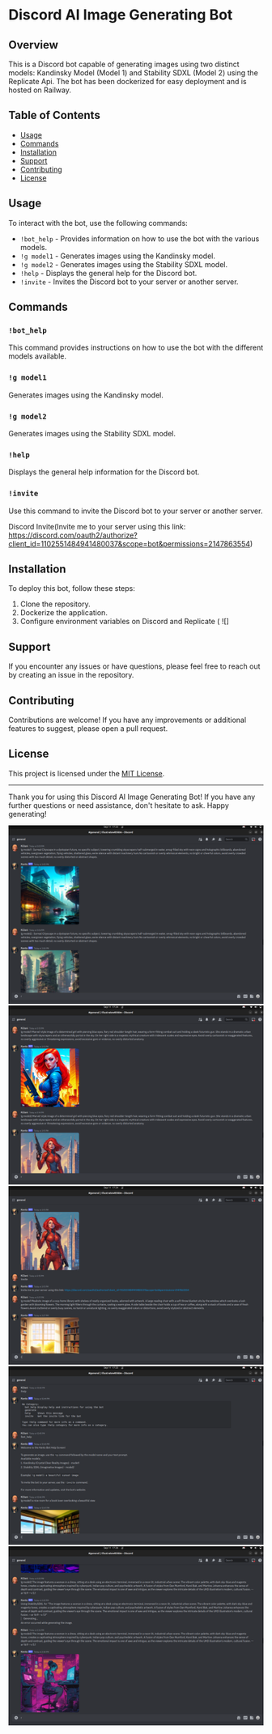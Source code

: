 # Discord AI Image Generating Bot

## Overview

This is a Discord bot capable of generating images using two distinct models: Kandinsky Model (Model 1) and Stability SDXL (Model 2) using the Replicate Api. The bot has been dockerized for easy deployment and is hosted on Railway.

## Table of Contents

- [Usage](#usage)
- [Commands](#commands)
- [Installation](#installation)
- [Support](#support)
- [Contributing](#contributing)
- [License](#license)

## Usage

To interact with the bot, use the following commands:

- `!bot_help` - Provides information on how to use the bot with the various models.
- `!g model1` - Generates images using the Kandinsky model.
- `!g model2` - Generates images using the Stability SDXL model.
- `!help` - Displays the general help for the Discord bot.
- `!invite` - Invites the Discord bot to your server or another server.

## Commands

### `!bot_help`

This command provides instructions on how to use the bot with the different models available.

### `!g model1`

Generates images using the Kandinsky model.

### `!g model2`

Generates images using the Stability SDXL model.

### `!help`

Displays the general help information for the Discord bot.

### `!invite`

Use this command to invite the Discord bot to your server or another server.

Discord Invite(Invite me to your server using this link: https://discord.com/oauth2/authorize?client_id=1102551484941480037&scope=bot&permissions=2147863554)




## Installation

To deploy this bot, follow these steps:

1. Clone the repository.
2. Dockerize the application.
3. Configure environment variables on Discord and Replicate ( ![]

## Support

If you encounter any issues or have questions, please feel free to reach out by creating an issue in the repository.

## Contributing

Contributions are welcome! If you have any improvements or additional features to suggest, please open a pull request.

## License

This project is licensed under the [MIT License](LICENSE).

---

Thank you for using this Discord AI Image Generating Bot! If you have any further questions or need assistance, don't hesitate to ask. Happy generating!

![Screenshot 1](screenshot/discord-screenshot-1.png)
![Screenshot 2](screenshot/discord-screenshot-2.png)
![Screenshot 3](screenshot/discord-screenshot-3.png)
![Screenshot 4](screenshot/discord-screenshot-4.png)
![Screenshot 5](screenshot/discord-screenshot-5.png)




